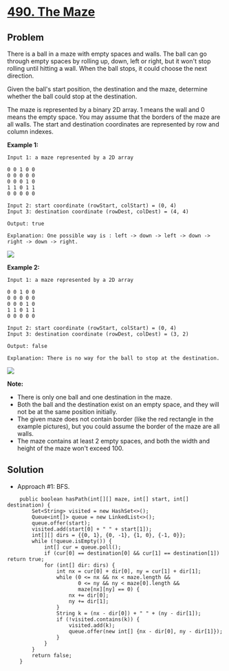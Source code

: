 # <a href='https://leetcode.com/problems/the-maze/'>490. The Maze</a>

## Problem
There is a ball in a maze with empty spaces and walls. The ball can go through empty spaces by rolling up, down, left or right, but it won't stop rolling until hitting a wall. When the ball stops, it could choose the next direction.

Given the ball's start position, the destination and the maze, determine whether the ball could stop at the destination.

The maze is represented by a binary 2D array. 1 means the wall and 0 means the empty space. You may assume that the borders of the maze are all walls. The start and destination coordinates are represented by row and column indexes.

<strong>Example 1:</strong>
```
Input 1: a maze represented by a 2D array

0 0 1 0 0
0 0 0 0 0
0 0 0 1 0
1 1 0 1 1
0 0 0 0 0

Input 2: start coordinate (rowStart, colStart) = (0, 4)
Input 3: destination coordinate (rowDest, colDest) = (4, 4)

Output: true

Explanation: One possible way is : left -> down -> left -> down -> right -> down -> right.
```
<img src='https://assets.leetcode.com/uploads/2018/10/12/maze_1_example_1.png'>

<strong>Example 2:</strong>
```
Input 1: a maze represented by a 2D array

0 0 1 0 0
0 0 0 0 0
0 0 0 1 0
1 1 0 1 1
0 0 0 0 0

Input 2: start coordinate (rowStart, colStart) = (0, 4)
Input 3: destination coordinate (rowDest, colDest) = (3, 2)

Output: false

Explanation: There is no way for the ball to stop at the destination.
``` 
<img src='https://assets.leetcode.com/uploads/2018/10/13/maze_1_example_2.png'>

<strong>Note:</strong>
- There is only one ball and one destination in the maze.
- Both the ball and the destination exist on an empty space, and they will not be at the same position initially.
- The given maze does not contain border (like the red rectangle in the example pictures), but you could assume the border of the maze are all walls.
- The maze contains at least 2 empty spaces, and both the width and height of the maze won't exceed 100.

## Solution
- Approach #1: BFS.
```
    public boolean hasPath(int[][] maze, int[] start, int[] destination) {
        Set<String> visited = new HashSet<>();
        Queue<int[]> queue = new LinkedList<>();
        queue.offer(start);
        visited.add(start[0] + " " + start[1]);
        int[][] dirs = {{0, 1}, {0, -1}, {1, 0}, {-1, 0}};
        while (!queue.isEmpty()) {
            int[] cur = queue.poll();
            if (cur[0] == destination[0] && cur[1] == destination[1]) return true;
            for (int[] dir: dirs) {
                int nx = cur[0] + dir[0], ny = cur[1] + dir[1];
                while (0 <= nx && nx < maze.length &&
                       0 <= ny && ny < maze[0].length &&
                       maze[nx][ny] == 0) {
                    nx += dir[0];
                    ny += dir[1];
                }
                String k = (nx - dir[0]) + " " + (ny - dir[1]);
                if (!visited.contains(k)) {
                    visited.add(k);
                    queue.offer(new int[] {nx - dir[0], ny - dir[1]});
                }
            }
        }
        return false;
    }
```
